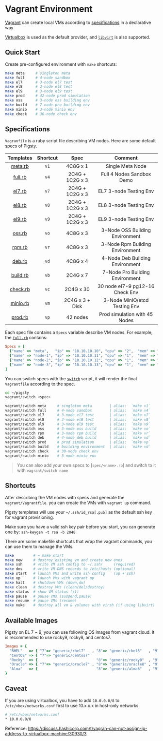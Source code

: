 # Vagrant Environment

[Vagrant](https://www.vagrantup.com/) can create local VMs according to [specifications](#Specifications) in a declarative way.

[Virtualbox](https://www.virtualbox.org/) is used as the default provider, and [`libvirt`](https://vagrant-libvirt.github.io/vagrant-libvirt/) is also supported.



## Quick Start

Create pre-configured environment with `make` shortcuts:

```bash
make meta     # singleton meta
make full     # 4-node sandbox
make el7      # 3-node el7 test
make el8      # 3-node el8 test
make el9      # 3-node el9 test
make prod     # 42-node prod simulation
make oss      # 3-node oss building env
make build    # 7-node pro building env
make minio    # 3-node minio env
make check    # 30-node check env
```



## Specifications

`Vagranfile` is a ruby script file describing VM nodes. Here are some default specs of Pigsty. 

|         Templates         | Shortcut |      Spec       |             Comment             |
|:-------------------------:|:--------:|:---------------:|:-------------------------------:|
|  [meta.rb](spec/meta.rb)  |   `v1`   |    4C8G x 1     |        Single Meta Node         |
|  [full.rb](spec/full.rb)  |   `v4`   | 2C4G + 1C2G x 3 |    Full 4 Nodes Sandbox Demo    |
|   [el7.rb](spec/el7.rb)   |   `v7`   | 2C4G + 1C2G x 3 |     EL7 3-node Testing Env      |
|   [el8.rb](spec/el8.rb)   |   `v8`   | 2C4G + 1C2G x 3 |     EL8 3-node Testing Env      |
|   [el9.rb](spec/el9.rb)   |   `v9`   | 2C4G + 1C2G x 3 |     EL9 3-node Testing Env      |
|   [oss.rb](spec/oss.rb)   |   `vo`   |    4C8G x 3     | 3-Node OSS Building Environment |
|   [rpm.rb](spec/oss.rb)   |   `vr`   |    4C8G x 3     | 3-Node Rpm Building Environment |
|   [deb.rb](spec/oss.rb)   |   `vd`   |    4C8G x 4     | 4-Node Deb Building Environment |
| [build.rb](spec/build.rb) |   `vb`   |    2C4G x 7     | 7-Node Pro Building Environment |
| [check.rb](spec/check.rb) |   `vc`   |    2C4G x 30    | 30 node el7-9 pg12-16 Check Env |
| [minio.rb](spec/minio.rb) |   `vm`   | 2C4G x 3 + Disk |  3-Node MinIO/etcd Testing Env  |
|  [prod.rb](spec/prod.rb)  |   `vp`   |    42 nodes     |  Prod simulation with 45 Nodes  |


Each spec file contains a `Specs` variable describe VM nodes. For example, the [`full.rb`](spec/full.rb) contains:

```ruby
Specs = [
  {"name" => "meta",   "ip" => "10.10.10.10", "cpu" => "2",  "mem" => "4096", "image" => "generic/rocky9" },
  {"name" => "node-1", "ip" => "10.10.10.11", "cpu" => "1",  "mem" => "2048", "image" => "generic/rocky9" },
  {"name" => "node-2", "ip" => "10.10.10.12", "cpu" => "1",  "mem" => "2048", "image" => "generic/rocky9" },
  {"name" => "node-3", "ip" => "10.10.10.13", "cpu" => "1",  "mem" => "2048", "image" => "generic/rocky9" },
]
```

You can switch specs with the [`switch`](switch) script, it will render the final `Vagrantfile` according to the spec.

```bash
cd ~/pigsty
vagrant/switch <spec>

vagrant/switch meta     # singleton meta        | alias:  `make v1`
vagrant/switch full     # 4-node sandbox        | alias:  `make v4`
vagrant/switch el7      # 3-node el7 test       | alias:  `make v7`
vagrant/switch el8      # 3-node el8 test       | alias:  `make v8`
vagrant/switch el9      # 3-node el9 test       | alias:  `make v9`
vagrant/switch oss      # 3-node oss build      | alias:  `make vo`
vagrant/switch rpm      # 3-node rpm build      | alias:  `make vr`
vagrant/switch deb      # 4-node deb build      | alias:  `make vd`
vagrant/switch prod     # prod simulation       | alias:  `make vp`
vagrant/switch build    # building environment  | alias:  `make vd`
vagrant/switch check    # 30-node check env
vagrant/switch minio    # 3-node minio env
```

> You can also add your own specs to [`spec/<name>.rb`] and switch to it with `vagrant/switch name`




## Shortcuts

After describing the VM nodes with specs and generate the `vagrant/Vagrantfile`. you can create the VMs with `vagrant up` command.

Pigsty templates will use your `~/.ssh/id_rsa[.pub]` as the default ssh key for vagrant provisioning. 

Make sure you have a valid ssh key pair before you start, you can generate one by: `ssh-keygen -t rsa -b 2048`

There are some makefile shortcuts that wrap the vagrant commands, you can use them to manage the VMs.

```bash
make         # = make start
make new     # destroy existing vm and create new ones
make ssh     # write VM ssh config to ~/.ssh/     (required)
make dns     # write VM DNS records to /etc/hosts (optional)
make start   # launch VMs and write ssh config    (up + ssh) 
make up      # launch VMs with vagrant up
make halt    # shutdown VMs (down,dw)
make clean   # destroy VMs (clean/del/destroy)
make status  # show VM status (st)
make pause   # pause VMs (suspend,pause)
make resume  # pause VMs (resume)
make nuke    # destroy all vm & volumes with virsh (if using libvirt) 
```



## Available Images

Pigsty on EL 7 ~ 9, you can use following OS images from vagrant cloud. It is recommended to use rocky9, rocky8, and centos7.

```ruby
Images = {
  "RHEL"   => { "7"=> "generic/rhel7"   , "8"=> "generic/rhel8"   , "9"=> "generic/rhel9"   },
  "CentOS" => { "7"=> "generic/centos7"                                                     },
  "Rocky"  => {                           "8"=> "generic/rocky8"  , "9"=> "generic/rocky9"  },
  "Oracle" => { "7"=> "generic/oracle7" , "8"=> "generic/oracle8" , "9"=> "generic/oracle9" },
  "Alma"   => {                           "8"=> "generic/alma8"   , "9"=> "generic/alma9"   },
}
```


## Caveat

If you are using virtualbox, you have to add `10.0.0.0/8` to `/etc/vbox/networks.conf` first to use 10.x.x.x in host-only networks.

```bash
# /etc/vbox/networks.conf
* 10.0.0.0/8
```

Reference: https://discuss.hashicorp.com/t/vagran-can-not-assign-ip-address-to-virtualbox-machine/30930/3